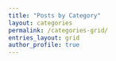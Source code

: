 ```yaml
---
title: "Posts by Category"
layout: categories
permalink: /categories-grid/
entries_layout: grid
author_profile: true
---
```

